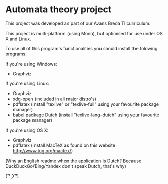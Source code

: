 # Automata theory project 

This project was developed as part of our Avans Breda TI curriculum.

This project is multi-platform (using Mono), but optimised for use under OS X and Linux.

To use all of this program's functionalities you should install the folowing programs:

If you're using Windows:
  * Graphviz

If you're using Linux:
  * Graphviz
  * xdg-open (included in all major distro's)
  * pdflatex (install "texlive" or "texlive-full" using your favourite package manager)
  * babel package Dutch (install "texlive-lang-dutch" using your favourite package manager)

If you're using OS X:
  * Graphviz
  * pdflatex (install MacTeX as found on this website http://www.tug.org/mactex/)

(Why an English readme when the application is Dutch? Because DuckDuckGo/Bing/Yandex don't speak Dutch, that's why) 



( ͡° ͜ʖ ͡°)
